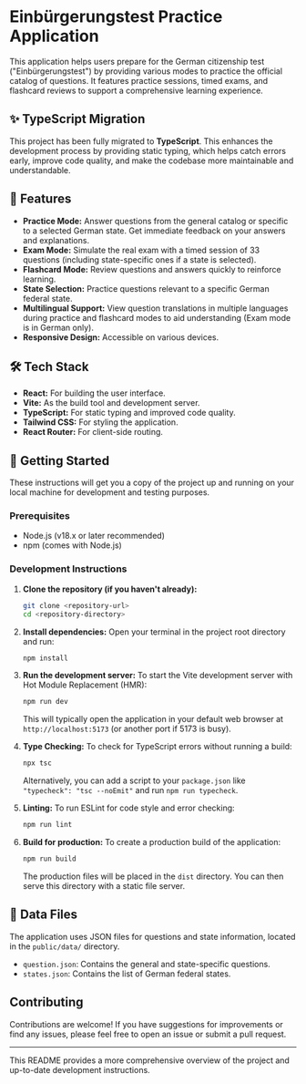 # Einbürgerungstest Practice Application

This application helps users prepare for the German citizenship test ("Einbürgerungstest") by providing various modes to practice the official catalog of questions. It features practice sessions, timed exams, and flashcard reviews to support a comprehensive learning experience.

## ✨ TypeScript Migration

This project has been fully migrated to **TypeScript**. This enhances the development process by providing static typing, which helps catch errors early, improve code quality, and make the codebase more maintainable and understandable.

## 🚀 Features

*   **Practice Mode:** Answer questions from the general catalog or specific to a selected German state. Get immediate feedback on your answers and explanations.
*   **Exam Mode:** Simulate the real exam with a timed session of 33 questions (including state-specific ones if a state is selected).
*   **Flashcard Mode:** Review questions and answers quickly to reinforce learning.
*   **State Selection:** Practice questions relevant to a specific German federal state.
*   **Multilingual Support:** View question translations in multiple languages during practice and flashcard modes to aid understanding (Exam mode is in German only).
*   **Responsive Design:** Accessible on various devices.

## 🛠️ Tech Stack

*   **React:** For building the user interface.
*   **Vite:** As the build tool and development server.
*   **TypeScript:** For static typing and improved code quality.
*   **Tailwind CSS:** For styling the application.
*   **React Router:** For client-side routing.

## 🏁 Getting Started

These instructions will get you a copy of the project up and running on your local machine for development and testing purposes.

### Prerequisites

*   Node.js (v18.x or later recommended)
*   npm (comes with Node.js)

### Development Instructions

1.  **Clone the repository (if you haven't already):**
    ```bash
    git clone <repository-url>
    cd <repository-directory>
    ```

2.  **Install dependencies:**
    Open your terminal in the project root directory and run:
    ```bash
    npm install
    ```

3.  **Run the development server:**
    To start the Vite development server with Hot Module Replacement (HMR):
    ```bash
    npm run dev
    ```
    This will typically open the application in your default web browser at `http://localhost:5173` (or another port if 5173 is busy).

4.  **Type Checking:**
    To check for TypeScript errors without running a build:
    ```bash
    npx tsc
    ```
    Alternatively, you can add a script to your `package.json` like `"typecheck": "tsc --noEmit"` and run `npm run typecheck`.

5.  **Linting:**
    To run ESLint for code style and error checking:
    ```bash
    npm run lint
    ```

6.  **Build for production:**
    To create a production build of the application:
    ```bash
    npm run build
    ```
    The production files will be placed in the `dist` directory. You can then serve this directory with a static file server.

## 📄 Data Files

The application uses JSON files for questions and state information, located in the `public/data/` directory.
*   `question.json`: Contains the general and state-specific questions.
*   `states.json`: Contains the list of German federal states.

## Contributing

Contributions are welcome! If you have suggestions for improvements or find any issues, please feel free to open an issue or submit a pull request.

---

This README provides a more comprehensive overview of the project and up-to-date development instructions.
